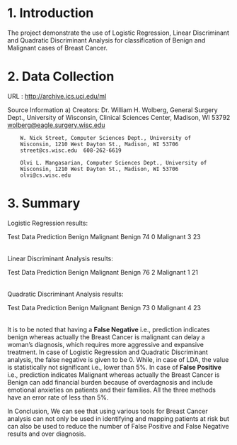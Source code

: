 
# 1.	Introduction

The project demonstrate the use of Logistic Regression, Linear Discriminant and Quadratic Discriminant Analysis for classification of Benign and Malignant cases of Breast Cancer.

# 2.	Data Collection

URL : http://archive.ics.uci.edu/ml

Source Information
		a) Creators:
		Dr. William H. Wolberg, General Surgery Dept., University of
		Wisconsin,  Clinical Sciences Center, Madison, WI 53792
		wolberg@eagle.surgery.wisc.edu

		W. Nick Street, Computer Sciences Dept., University of
		Wisconsin, 1210 West Dayton St., Madison, WI 53706
		street@cs.wisc.edu  608-262-6619

		Olvi L. Mangasarian, Computer Sciences Dept., University of
		Wisconsin, 1210 West Dayton St., Madison, WI 53706
		olvi@cs.wisc.edu 

# 3.	Summary

Logistic Regression results:
<table>
         		Test Data
Prediction  		Benign  Malignant
        Benign 		74  	0
        Malignant  	3 	23
</table>

Linear Discriminant Analysis results:
<table>
         		Test Data
Prediction  		Benign  Malignant
        Benign 		76  	2
        Malignant  	1 	21
</table>

Quadratic Discriminant Analysis results:
<table>
         		Test Data
Prediction  		Benign  Malignant
        Benign 		73  	0
        Malignant  	4 	23
</table>
It is to be noted that having a <b>False Negative</b> i.e., prediction indicates benign whereas actually the Breast Cancer is malignant can delay a woman’s diagnosis, which requires more aggressive and expansive treatment. In case of Logistic Regression and Quadratic Discriminant analysis, the false negative is given to be 0. While, in case of LDA, the value is statistically not significant i.e., lower than 5%. 
In case of <b>False Positive</b> i.e., prediction indicates Malignant whereas actually the Breast Cancer is Benign can add financial burden because of overdagnosis and include emotional anxieties on patients and their families. All the three methods have an error rate of less than 5%. 

In Conclusion, We can see that using various tools for Breast Cancer analysis can not only be used in identifying and mapping patients at risk but can also be used to reduce the number of False Positive and False Negative results and over diagnosis.
